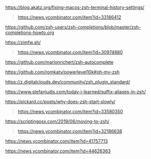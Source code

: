 https://blog.akatz.org/fixing-macos-zsh-terminal-history-settings/
> https://news.ycombinator.com/item?id=33186412

https://github.com/zsh-users/zsh-completions/blob/master/zsh-completions-howto.org

https://zimfw.sh/
> https://news.ycombinator.com/item?id=30974880

https://github.com/marlonrichert/zsh-autocomplete

https://github.com/romkatv/powerlevel10k#oh-my-zsh

https://z.digitalclouds.dev/community/zsh_plugin_standard/

https://www.stefanjudis.com/today-i-learned/suffix-aliases-in-zsh/

https://pickard.cc/posts/why-does-zsh-start-slowly/
> https://news.ycombinator.com/item?id=33580350

https://scriptingosx.com/2019/06/moving-to-zsh/
> https://news.ycombinator.com/item?id=32186638

https://news.ycombinator.com/item?id=41757713

https://news.ycombinator.com/item?id=44626363
